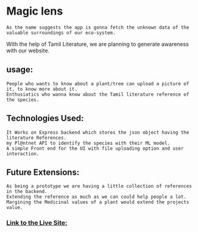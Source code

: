 # Magic lens
    As the name suggests the app is gonna fetch the unknown data of the valuable surroundings of our eco-system.
With the help of Tamil Literature, we are planning to generate awareness with our website.

## usage:
    People who wants to know about a plant/tree can upload a picture of it, to know more about it.
    Enthusiatics who wanna know about the Tamil literature reference of the species.

## Technologies Used:
    It Works on Express backend which stores the json object having the literature References.
    my Pl@ntnet API to identify the species with their ML model.
    A simple Front end for the UI with file uploading option and user interaction.

## Future Extensions:
    As being a prototype we are having a little collection of references in the backend.
    Extending the reference as much as we can could help people a lot.
    Margining the Medicinal values of a plant would extend the projects value.

### [Link to the Live Site:](maayakannadi.herokuapp.com)
